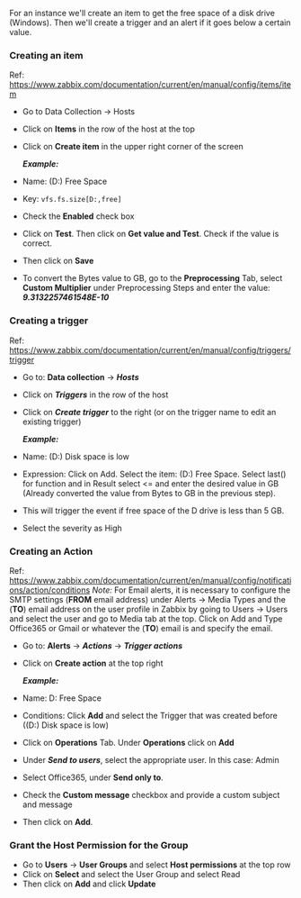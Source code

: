 
For an instance we'll create an item to get the free space of a disk drive (Windows). Then we'll create a trigger and an alert if it goes below a certain value.
### Creating an item

Ref: https://www.zabbix.com/documentation/current/en/manual/config/items/item

- Go to Data Collection → Hosts
- Click on **Items** in the row of the host at the top
- Click on **Create item** in the upper right corner of the screen

	***Example:***
- Name: (D:) Free Space
- Key: `vfs.fs.size[D:,free]`
- Check the **Enabled** check box
- Click on **Test**. Then click on **Get value and Test**. Check if the value is correct.
- Then click on **Save**
- To convert the Bytes value to GB, go to the **Preprocessing** Tab, select **Custom Multiplier** under Preprocessing Steps and enter the value: ***9.3132257461548E-10***

### Creating a trigger

Ref: https://www.zabbix.com/documentation/current/en/manual/config/triggers/trigger

- Go to: **Data collection** → ***Hosts***
- Click on ***Triggers*** in the row of the host
- Click on ***Create trigger*** to the right (or on the trigger name to edit an existing trigger)

	***Example:***
- Name: (D:) Disk space is low
- Expression: Click on Add. Select the item: (D:) Free Space. Select last() for function and in Result select <= and enter the desired value in GB (Already converted the value from Bytes to GB in the previous step).
- This will trigger the event if free space of the D drive is less than 5 GB.
- Select the severity as High

### Creating an Action

Ref: https://www.zabbix.com/documentation/current/en/manual/config/notifications/action/conditions
*Note:* For Email alerts, it is necessary to configure the SMTP settings (**FROM** email address) under Alerts → Media Types and the (**TO**) email address on the user profile in Zabbix by going to Users → Users and select the user and go to Media tab at the top. Click on Add and Type Office365 or Gmail or whatever the (**TO**) email is and specify the email.

- Go to: **Alerts** → ***Actions*** → ***Trigger actions***
- Click on **Create action** at the top right

	***Example:***
- Name: D: Free Space
- Conditions: Click **Add** and select the Trigger that was created before ((D:) Disk space is low)
- Click on **Operations** Tab. Under **Operations** click on **Add**
- Under ***Send to users***, select the appropriate user. In this case: Admin
- Select Office365, under **Send only to**.
- Check the **Custom message** checkbox and provide a custom subject and message
- Then click on **Add**.

### Grant the Host Permission for the Group

- Go to **Users** → **User Groups** and select **Host permissions** at the top row
- Click on **Select** and select the User Group and select Read
- Then click on **Add** and click **Update**
